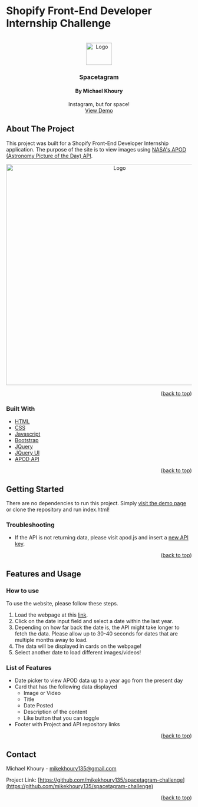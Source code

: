 # Shopify Front-End Developer Internship Challenge
<div id="top"></div>

<!-- PROJECT LOGO -->
<br />
<div align="center">
  <a href="https://github.com/mikekhoury135/spacetagram-challenge">
    <img src="https://mikekhoury135.github.io/spacetagram-challenge/assets/images/NASA_logo.png" alt="Logo" width="70" height="60">
  </a>

<h3 align="center">Spacetagram</h3>
<h4 align="center">By Michael Khoury</h4>
  <p align="center">
    Instagram, but for space!
    <br />
    <a href="https://mikekhoury135.github.io/spacetagram-challenge/">View Demo</a>
  </p>
</div>


<!-- ABOUT THE PROJECT -->
## About The Project


This project was built for a Shopify Front-End Developer Internship application. The purpose of the site is to view images using <a href="https://github.com/nasa/apod-api">NASA's APOD (Astronomy Picture of the Day) API</a>.

<div align="center">
  <a href="https://github.com/mikekhoury135/spacetagram-challenge">
    <img src="https://raw.githubusercontent.com/mikekhoury135/spacetagram-challenge/main/assets/images/README_DEMO_SCREENSHOT.png" alt="Logo" width="600" height="600">
  </a>
</div>

<p align="right">(<a href="#top">back to top</a>)</p>



### Built With

* [HTML](https://developer.mozilla.org/en-US/docs/Web/HTML)
* [CSS](https://developer.mozilla.org/en-US/docs/Web/CSS)
* [Javascript](https://developer.mozilla.org/en-US/docs/Web/JavaScript)
* [Bootstrap](https://getbootstrap.com)
* [JQuery](https://jquery.com)
* [JQuery UI](https://jqueryui.com/)
* [APOD API](https://github.com/nasa/apod-api)

<p align="right">(<a href="#top">back to top</a>)</p>



<!-- GETTING STARTED -->
## Getting Started

There are no dependencies to run this project. Simply <a href="https://mikekhoury135.github.io/spacetagram-challenge/">visit the demo page</a> or clone the repository and run index.html!

### Troubleshooting

* If the API is not returning data, please visit apod.js and insert a <a href="https://api.nasa.gov/">new API key</a>.

<p align="right">(<a href="#top">back to top</a>)</p>



<!-- USAGE EXAMPLES -->
## Features and Usage

### How to use
To use the website, please follow these steps.

1. Load the webpage at this <a href="https://mikekhoury135.github.io/spacetagram-challenge/">link</a>.
2. Click on the date input field and select a date within the last year.
3. Depending on how far back the date is, the API might take longer to fetch the data. Please allow up to 30-40 seconds for dates that are multiple months away to load.
4. The data will be displayed in cards on the webpage!
5. Select another date to load different images/videos!

### List of Features

* Date picker to view APOD data up to a year ago from the present day
* Card that has the following data displayed
  * Image or Video
  * Title
  * Date Posted
  * Description of the content
  * Like button that you can toggle
* Footer with Project and API repository links

<p align="right">(<a href="#top">back to top</a>)</p>

<!-- CONTACT -->
## Contact

Michael Khoury - mikekhoury135@gmail.com

Project Link: [https://github.com/mikekhoury135/spacetagram-challenge](https://github.com/mikekhoury135/spacetagram-challenge)

<p align="right">(<a href="#top">back to top</a>)</p>